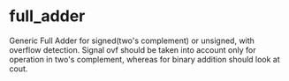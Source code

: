 # full_adder
Generic Full Adder for signed(two's complement) or unsigned, with overflow detection. Signal ovf should be taken into account only for operation in two's complement, whereas for binary addition should look at cout.
